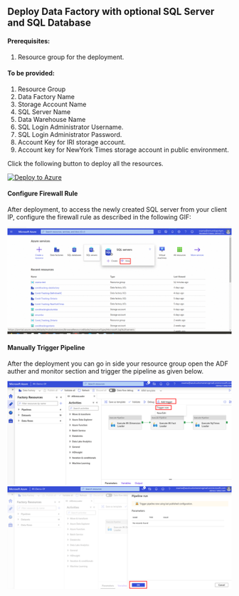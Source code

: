 ## Deploy Data Factory with optional SQL Server and SQL Database

#### Prerequisites:
1. Resource group for the deployment.

#### To be provided:
1. Resource Group
2. Data Factory Name
3. Storage Account Name
4. SQL Server Name
5. Data Warehouse Name
6. SQL Login Administrator Username.
7. SQL Login Administrator Password.
8. Account Key for IRI storage account.
9. Account key for NewYork Times storage account in public environment.

Click the following button to deploy all the resources.

[![Deploy to Azure](https://aka.ms/deploytoazurebutton)](https%3A%2F%2Fraw.githubusercontent.com%2Fayesha-kr%2Fcovid-one-click-deployment%2Fmaster%2Fdatasets%2FIRI%2Fcustomer%2Ftemplates%2FIRI_one_click_arm_template.json)

#### Configure Firewall Rule
After deployment, to access the newly created SQL server from your client IP, configure the firewall rule as described in the following GIF:

![Firewall Rule](https://github.com/ayesha-kr/covid-one-click-deployment/blob/master/datasets/IRI/customer/images/firewallRule.gif)


#### Manually Trigger Pipeline

After the deployment you can go in side your resource group open the ADF auther and monitor section and trigger the pipeline as given below.

![Manual Pipeline Trigger 1](https://github.com/ayesha-kr/covid-one-click-deployment/blob/master/datasets/IRI/customer/images/manualtrigger-1.png)
![Manual Pipeline Trigger 2](https://github.com/ayesha-kr/covid-one-click-deployment/blob/master/datasets/IRI/customer/images/manualtrigger-2.png)


